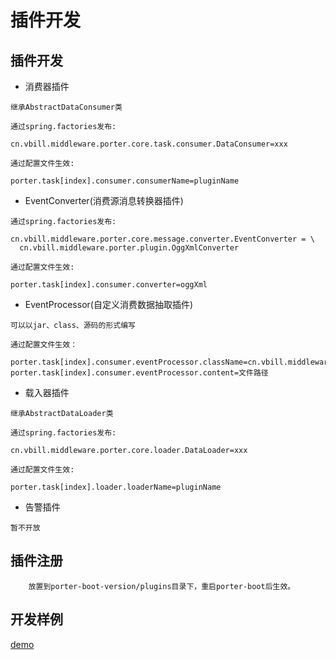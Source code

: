 # 插件开发

## 插件开发
- 消费器插件

```
继承AbstractDataConsumer类

通过spring.factories发布:

cn.vbill.middleware.porter.core.task.consumer.DataConsumer=xxx

通过配置文件生效:

porter.task[index].consumer.consumerName=pluginName

```

- EventConverter(消费源消息转换器插件)

```
通过spring.factories发布:

cn.vbill.middleware.porter.core.message.converter.EventConverter = \
  cn.vbill.middleware.porter.plugin.OggXmlConverter

通过配置文件生效:

porter.task[index].consumer.converter=oggXml
```

- EventProcessor(自定义消费数据抽取插件)

```
可以以jar、class、源码的形式编写

通过配置文件生效：

porter.task[index].consumer.eventProcessor.className=cn.vbill.middleware.porter.plugin.CustomEventProcessor
porter.task[index].consumer.eventProcessor.content=文件路径

```

- 载入器插件


```
继承AbstractDataLoader类

通过spring.factories发布:

cn.vbill.middleware.porter.core.loader.DataLoader=xxx

通过配置文件生效:

porter.task[index].loader.loaderName=pluginName

```

- 告警插件

```
暂不开放
```






## 插件注册

```
	放置到porter-boot-version/plugins目录下，重启porter-boot后生效。
```


## 开发样例
[demo](http://192.168.120.68/root/suixingpay-datas-plugin-sample)


